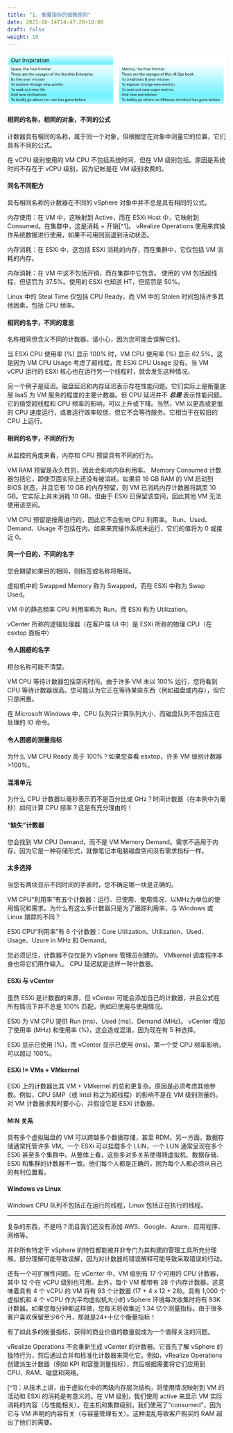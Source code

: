 ```yaml
---
title: "1. 衡量指标的细微差别"
date: 2021-06-14T14:47:20+10:00
draft: false
weight: 10
---
```


![衡量指标的灵感](2.1.1-fig-1.png)

#### 相同的名称，相同的对象，不同的公式

计数器具有相同的名称，属于同一个对象，但根据您在对象中测量它的位置，它们具有不同的公式。

在 vCPU 级别使用的 VM CPU 不包括系统时间，但在 VM 级别包括。原因是系统时间不存在于 vCPU 级别，因为记帐是在 VM 级别收费的。

#### 同名不同配方

具有相同名称的计数器在不同的 vSphere 对象中并不总是具有相同的公式。

内存使用：在 VM 中，这映射到 Active，而在 ESXi Host 中，它映射到 Consumed。在集群中，这是消耗 + 开销[^1]。 vRealize Operations 使用来宾操作系统数据进行使用，如果不可用则回退到活动状态。

内存消耗：在 ESXi 中，这包括 ESXi 消耗的内存，而在集群中，它仅包括 VM 消耗的内存。

内存消耗：在 VM 中这不包括开销，而在集群中它包含。
使用的 VM 包括超线程，但惩罚为 37.5%。使用的 ESXi 也知道 HT，但惩罚是 50%。

Linux 中的 Steal Time 仅包括 CPU Ready，而 VM 中的 Stolen 时间包括许多其他因素，包括 CPU 频率。

#### 相同的名字，不同的意思

名称相同但含义不同的计数器。请小心，因为您可能会误解它们。

当 ESXi CPU 使用率 (%) 显示 100% 时，VM CPU 使用率 (%) 显示 62.5%。这是因为 VM CPU Usage 考虑了超线程，而 ESXi CPU Usage 没有。当 VM vCPU 运行的 ESXi 核心也在运行另一个线程时，就会发生这种情况。

另一个例子是延迟。磁盘延迟和内存延迟表示存在性能问题。它们实际上是衡量底层 IaaS 为 VM 服务的程度的主要计数器。但 CPU 延迟并不 ***总是*** 表示性能问题。它的值受超线程和 CPU 频率的影响，可以上升或下降。当然，VM 以更高或更低的 CPU 速度运行，或者运行效率较低，但它不会等待服务。它相当于在较旧的 CPU 上运行。

#### 相同的名字，不同的行为

从监控的角度来看，内存和 CPU 预留具有不同的行为。

VM RAM 预留是永久性的，因此会影响内存利用率。 Memory Consumed 计数器包括它，即使页面实际上还没有被消耗。如果将 16 GB RAM 的 VM 启动到 BIOS 状态，并且它有 10 GB 的内存预留，则 VM 已消耗内存计数器将跳至 10 GB。它实际上并未消耗 10 GB，但由于 ESXi 已保留该空间，因此其他 VM 无法使用该空间。

VM CPU 预留是按需进行的，因此它不会影响 CPU 利用率。 Run、Used、Demand、Usage 不包括在内。如果来宾操作系统未运行，它们的值将为 0 或接近 0。

#### 同一个目的，不同的名字

您会期望如果目的相同，则标签或名称将相同。

虚拟机中的 Swapped Memory 称为 Swapped，而在 ESXi 中称为 Swap Used。

VM 中的静态频率 CPU 利用率称为 Run，而 ESXi 称为 Utilization。

vCenter 所称的逻辑处理器（在客户端 UI 中）是 ESXi 所称的物理 CPU（在 esxtop 面板中）

#### 令人困惑的名字

柜台名称可能不清楚。

VM CPU 等待计数器包括空闲时间。由于许多 VM 未以 100% 运行，您将看到 CPU 等待计数器很高。您可能认为它正在等待某些东西（例如磁盘或内存），但它只是闲置。

在 Microsoft Windows 中，CPU 队列只计算队列大小，而磁盘队列不包括正在处理的 IO 命令。

#### 令人困惑的测量指标

为什么 VM CPU Ready 高于 100%？如果您查看 esxtop，许多 VM 级别计数器 >100%。

#### 混淆单元

为什么 CPU 计数器以毫秒表示而不是百分比或 GHz？时间计数器（在本例中为毫秒）如何计算 CPU 频率？这是有充分理由的！

#### “缺失”计数器

您会找到 VM CPU Demand，而不是 VM Memory Demand。需求不适用于内存，因为它是一种存储形式，就像笔记本电脑磁盘空间没有需求指标一样。

#### 太多选择

当您有两块显示不同时间的手表时，您不确定哪一块是正确的。

VM CPU“利用率”有五个计数器：运行、已使用、使用情况、以MHz为单位的使用情况和需求。为什么有这么多计数器只是为了跟踪利用率，与 Windows 或 Linux 跟踪的不同？

ESXi CPU“利用率”有 6 个计数器：Core Utilization、Utilization、Used、Usage、Uzure in MHz 和 Demand。

您必须记住，计数器不仅仅是为 vSphere 管理员创建的。 VMkernel 调度程序本身也将它们用作输入。 CPU 延迟就是这样一种计数器。

#### ESXi 与 vCenter

虽然 ESXi 是计数器的来源，但 vCenter 可能会添加自己的计数器，并且公式在所有情况下并不总是 100% 匹配，例如已使用与使用情况。

ESXi 为 VM CPU 提供 Run (ms)、Used (ms)、Demand (MHz)。 vCenter 增加了使用率 (MHz) 和使用率 (%)，这会造成混淆，因为现在有 5 种选择。

ESXi 显示已使用 (%)，而 vCenter 显示已使用 (ms)。第一个受 CPU 频率影响，可以超过 100%。

#### ESXi != VMs + VMkernel

ESXi 上的计数器比其 VM + VMkernel 的总和更复杂。原因是必须考虑其他参数。例如，CPU SMP（或 Intel 称之为超线程）的影响不是在 VM 级别测量的。对 VM 计数器求和时要小心，并假设它是 ESXi 计数器。

#### M:N 关系

具有多个虚拟磁盘的 VM 可以跨越多个数据存储，甚至 RDM。另一方面，数据存储通常托管许多 VM。一个 ESXi 可以挂载多个 LUN，一个 LUN 通常呈现在多个 ESXi 甚至多个集群中。从整体上看，这些多对多关系使得跨虚拟机、数据存储、ESXi 和集群的计数器不一致。他们每个人都是正确的，因为每个人都必须从自己的有利位置看。

#### Windows vs Linux

Windows CPU 队列不包括正在运行的线程，Linux 包括正在执行的线程。

----

复杂的东西，不是吗？而且我们还没有添加 AWS、Google、Azure、应用程序、网络等。

并非所有特定于 vSphere 的特性都能被并非专门为其构建的管理工具所充分理解。部分理解可能导致误解，因为对计数器的错误解释可能导致采取错误的行动。

还有一个可扩展性问题。在 vCenter 中，VM 级别有 17 个可用的 CPU 计数器，其中 12 个在 vCPU 级别也可用。此外，每个 VM 都带有 28 个内存计数器。这意味着具有 4 个 vCPU 的 VM 将有 93 个计数器 (17 + 4 x 12 + 28)。具有 1,000 个虚拟机和 4 个 vCPU 作为平均虚拟机大小的 vSphere 环境每次收集时将有 93K 计数器。如果您每分钟都这样做，您每天将收集近 1.34 亿个测量指标。由于很多客户喜欢保留至少6个月，那就是24+十亿个衡量指标！

有了如此多的衡量指标，获得的商业价值的数量就成为一个值得关注的问题。

vRealize Operations 不会重新生成 vCenter 的计数器。它首先了解 vSphere 的独特行为，然后通过合并和标准化计数器来简化它。例如，vRealize Operations 创建派生计数器（例如 KPI 和容量测量指标），然后根据需要将它们应用到 CPU、RAM、磁盘和网络。

[^1]：从技术上讲，由于虚拟化中的两级内存层次结构，将使用情况映射到 VM 的活动和 ESXi 的消耗是有意义的。在 VM 级别，我们使用 active 来显示 VM 实际消耗的内容（与性能相关）。在主机和集群级别，我们使用了“consumed”，因为它与 VM 声明的内容有关（与容量管理有关）。这种混乱导致客户购买的 RAM 超出了他们的需要。